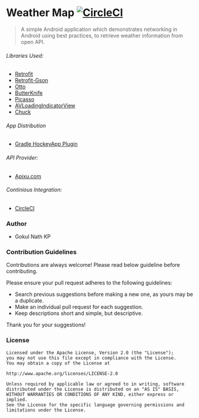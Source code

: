 # Weather Map [![CircleCI](https://circleci.com/gh/gokulnathperiasamy/WeatherMap.svg?style=shield)](https://circleci.com/gh/gokulnathperiasamy/WeatherMap)

> A simple Android application which demonstrates networking in Android using best practices, to retrieve weather information from open API.

###### Libraries Used:

- [Retrofit](https://github.com/square/retrofit) 
- [Retrofit-Gson](https://github.com/square/retrofit/tree/master/retrofit-converters/gson)
- [Otto](https://github.com/square/otto)
- [ButterKnife](https://github.com/JakeWharton/butterknife)
- [Picasso](https://github.com/square/picasso)
- [AVLoadingIndicatorView](https://github.com/81813780/AVLoadingIndicatorView)
- [Chuck](https://github.com/jgilfelt/chuck)

###### App Distribution

- [Gradle HockeyApp Plugin](https://github.com/x2on/gradle-hockeyapp-plugin)

###### API Provider:

- [Apixu.com](http://www.apixu.com/)

###### Continious Integration:

- [CircleCI](https://circleci.com/gh/gokulnathperiasamy/WeatherMap)

### Author

- Gokul Nath KP

### Contribution Guidelines

Contributions are always welcome! Please read below guideline before contributing.

Please ensure your pull request adheres to the following guidelines:

- Search previous suggestions before making a new one, as yours may be a duplicate.
- Make an individual pull request for each suggestion.
- Keep descriptions short and simple, but descriptive.

Thank you for your suggestions!

### License

```
Licensed under the Apache License, Version 2.0 (the "License");
you may not use this file except in compliance with the License.
You may obtain a copy of the License at

http://www.apache.org/licenses/LICENSE-2.0

Unless required by applicable law or agreed to in writing, software
distributed under the License is distributed on an "AS IS" BASIS,
WITHOUT WARRANTIES OR CONDITIONS OF ANY KIND, either express or implied.
See the License for the specific language governing permissions and
limitations under the License.
```
